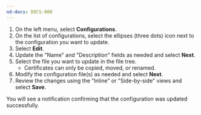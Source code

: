 ```yaml
---
nd-docs: DOCS-000
---
```


1. On the left menu, select **Configurations**.
1. On the list of configurations, select the ellipses (three dots) icon next to the configuration you want to update.
1. Select **Edit**.
1. Update the "Name" and "Description" fields as needed and select **Next**.
1. Select the file you want to update in the file tree.
   - Certificates can only be copied, moved, or renamed.
1. Modify the configuration file(s) as needed and select **Next**.
1. Review the changes using the "Inline" or "Side-by-side"  views and select **Save**.

You will see a notification confirming that the configuration was updated successfully.